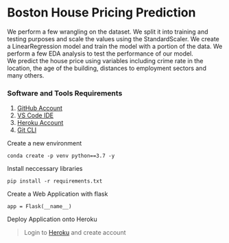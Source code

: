 # Boston House Pricing Prediction

We perform a few wrangling on the dataset. We split it into training and testing purposes and scale the values using the StandardScaler. We create a LinearRegression model and train the model with a portion of the data. We perform a few EDA analysis to test the performance of our model.<br>
We predict the house price using variables including crime rate in the location, the age of the building, distances to employment sectors and many others.

### Software and Tools Requirements

1. [GitHub Account](https://github.com)
2. [VS Code IDE](https://code.visualstudio.com)
3. [Heroku Account](https://heroku.com)
4. [Git CLI](https://git-scm.com/book/en/v2/Getting-Started-The-Command-Line)

Create a new environment

```
conda create -p venv python==3.7 -y
```

Install neccessary libraries

```
pip install -r requirements.txt
```

Create a Web Application with flask

```
app = Flask(__name__)
```

Deploy Application onto Heroku

> Login to [Heroku](https://heroku.com) and create account
